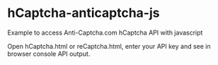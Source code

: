 # hCaptcha-anticaptcha-js
Example to access Anti-Captcha.com hCaptcha API with javascript

Open hCaptcha.html or reCaptcha.html, enter your API key and see in browser console API output.
